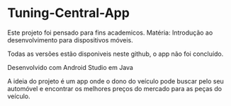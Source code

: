 # Tuning-Central-App

Este projeto foi pensado para fins academicos. Matéria: Introdução ao desenvolvimento para dispositivos móveis.

Todas as versões estão disponiveis neste github, o app não foi concluído.

Desenvolvido com Android Studio em Java

A ideia do projeto é um app onde o dono do veículo pode buscar pelo seu automóvel e encontrar os melhores preços do mercado para as peças do veículo.
